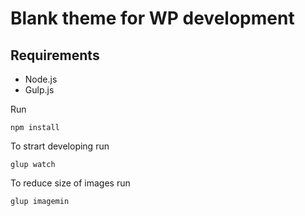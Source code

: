# Blank theme for WP development

## Requirements

* Node.js
* Gulp.js

Run

```shell
npm install
```
To strart developing run 

```shell
glup watch
```

To reduce size of images run

```shell
glup imagemin
```
